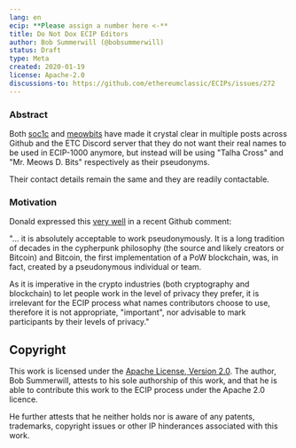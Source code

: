 ```yaml
---
lang: en
ecip: **Please assign a number here <-**
title: Do Not Dox ECIP Editors
author: Bob Summerwill (@bobsummerwill)
status: Draft
type: Meta
created: 2020-01-19
license: Apache-2.0
discussions-to: https://github.com/ethereumclassic/ECIPs/issues/272
---
```


### Abstract

Both [soc1c](https://github.com/soc1c) and [meowbits](https://github.com/meowbits) have
made it crystal clear in multiple posts across Github and the ETC Discord server
that they do not want their real names to be used in ECIP-1000 anymore, but instead
will be using "Talha Cross" and "Mr. Meows D. Bits" respectively as their pseudonyms.

Their contact details remain the same and they are readily contactable.


### Motivation

Donald expressed this [very well](https://github.com/ethereumclassic/ECIPs/pull/236#issuecomment-574242091)
in a recent Github comment:

"... it is absolutely acceptable to work pseudonymously. It is a long tradition of
decades in the cypherpunk philosophy (the source and likely creators or Bitcoin) and
Bitcoin, the first implementation of a PoW blockchain, was, in fact, created by a
pseudonymous individual or team.

As it is imperative in the crypto industries (both cryptography and blockchain) to let
people work in the level of privacy they prefer, it is irrelevant for the ECIP process
what names contributors choose to use, therefore it is not appropriate, "important",
nor advisable to mark participants by their levels of privacy."


## Copyright

This work is licensed under the [Apache License, Version 2.0](https://www.apache.org/licenses/LICENSE-2.0).  The author, Bob Summerwill, attests to his sole authorship of this work, and that he is able to contribute this work to the ECIP process under the Apache 2.0 licence.

He further attests that he neither holds nor is aware of any patents, trademarks, copyright issues or other IP hinderances associated with this work.
